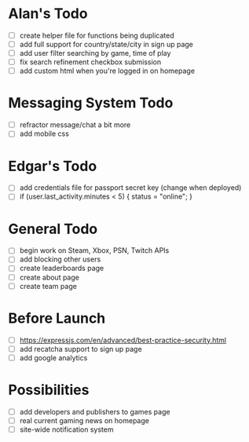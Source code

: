 # Alan's Todo
- [ ] create helper file for functions being duplicated
- [ ] add full support for country/state/city in sign up page
- [ ] add user filter searching by game, time of play
- [ ] fix search refinement checkbox submission
- [ ] add custom html when you're logged in on homepage

# Messaging System Todo
- [ ] refractor message/chat a bit more
- [ ] add mobile css

# Edgar's Todo
- [ ] add credentials file for passport secret key (change when deployed)
- [ ] if (user.last_activity.minutes < 5) { status = "online"; }

# General Todo
- [ ] begin work on Steam, Xbox, PSN, Twitch APIs
- [ ] add blocking other users
- [ ] create leaderboards page
- [ ] create about page
- [ ] create team page

# Before Launch
- [ ] https://expressjs.com/en/advanced/best-practice-security.html
- [ ] add recatcha support to sign up page
- [ ] add google analytics

# Possibilities
- [ ] add developers and publishers to games page
- [ ] real current gaming news on homepage
- [ ] site-wide notification system